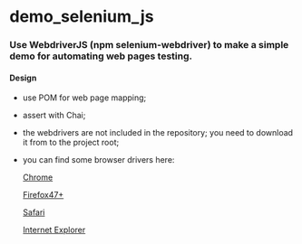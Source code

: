 # demo_selenium_js

### Use WebdriverJS (npm selenium-webdriver) to make a simple demo for automating web pages testing.

#### Design

 - use POM for web page mapping;
 
 - assert with Chai;
 
 - the webdrivers are not included in the repository; you need to download it from to the project root;
 
 - you can find some browser drivers here:
 
    [Chrome](http://chromedriver.storage.googleapis.com/index.html)
      
    [Firefox47+](https://github.com/mozilla/geckodriver/releases/)
      
    [Safari](https://developer.apple.com/library/content/releasenotes/General/WhatsNewInSafari/Articles/Safari_11_1.html)
      
    [Internet Explorer](http://selenium-release.storage.googleapis.com/index.html)
